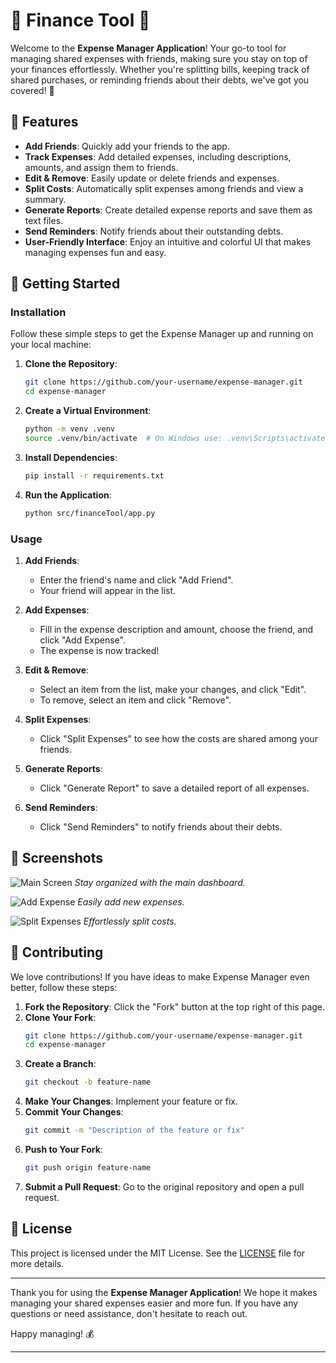 # 🎉 Finance Tool 🎉

Welcome to the **Expense Manager Application**! Your go-to tool for managing shared expenses with friends, making sure you stay on top of your finances effortlessly. Whether you're splitting bills, keeping track of shared purchases, or reminding friends about their debts, we've got you covered! 💸

## 🌟 Features

- **Add Friends**: Quickly add your friends to the app.
- **Track Expenses**: Add detailed expenses, including descriptions, amounts, and assign them to friends.
- **Edit & Remove**: Easily update or delete friends and expenses.
- **Split Costs**: Automatically split expenses among friends and view a summary.
- **Generate Reports**: Create detailed expense reports and save them as text files.
- **Send Reminders**: Notify friends about their outstanding debts.
- **User-Friendly Interface**: Enjoy an intuitive and colorful UI that makes managing expenses fun and easy.

## 🚀 Getting Started

### Installation

Follow these simple steps to get the Expense Manager up and running on your local machine:

1. **Clone the Repository**:
   ```bash
   git clone https://github.com/your-username/expense-manager.git
   cd expense-manager
   ```

2. **Create a Virtual Environment**:
   ```bash
   python -m venv .venv
   source .venv/bin/activate  # On Windows use: .venv\Scripts\activate
   ```

3. **Install Dependencies**:
   ```bash
   pip install -r requirements.txt
   ```

4. **Run the Application**:
   ```bash
   python src/financeTool/app.py
   ```

### Usage

1. **Add Friends**:
   - Enter the friend's name and click "Add Friend".
   - Your friend will appear in the list.

2. **Add Expenses**:
   - Fill in the expense description and amount, choose the friend, and click "Add Expense".
   - The expense is now tracked!

3. **Edit & Remove**:
   - Select an item from the list, make your changes, and click "Edit".
   - To remove, select an item and click "Remove".

4. **Split Expenses**:
   - Click "Split Expenses" to see how the costs are shared among your friends.

5. **Generate Reports**:
   - Click "Generate Report" to save a detailed report of all expenses.

6. **Send Reminders**:
   - Click "Send Reminders" to notify friends about their debts.

## 📸 Screenshots

![Main Screen](screenshots/main_screen.png)
*Stay organized with the main dashboard.*

![Add Expense](screenshots/add_expense.png)
*Easily add new expenses.*

![Split Expenses](screenshots/split_expenses.png)
*Effortlessly split costs.*

## 🤝 Contributing

We love contributions! If you have ideas to make Expense Manager even better, follow these steps:

1. **Fork the Repository**: Click the "Fork" button at the top right of this page.
2. **Clone Your Fork**:
   ```bash
   git clone https://github.com/your-username/expense-manager.git
   cd expense-manager
   ```
3. **Create a Branch**:
   ```bash
   git checkout -b feature-name
   ```
4. **Make Your Changes**: Implement your feature or fix.
5. **Commit Your Changes**:
   ```bash
   git commit -m "Description of the feature or fix"
   ```
6. **Push to Your Fork**:
   ```bash
   git push origin feature-name
   ```
7. **Submit a Pull Request**: Go to the original repository and open a pull request.

## 📜 License

This project is licensed under the MIT License. See the [LICENSE](LICENSE) file for more details.

---

Thank you for using the **Expense Manager Application**! We hope it makes managing your shared expenses easier and more fun. If you have any questions or need assistance, don't hesitate to reach out.

Happy managing! 💰

---
